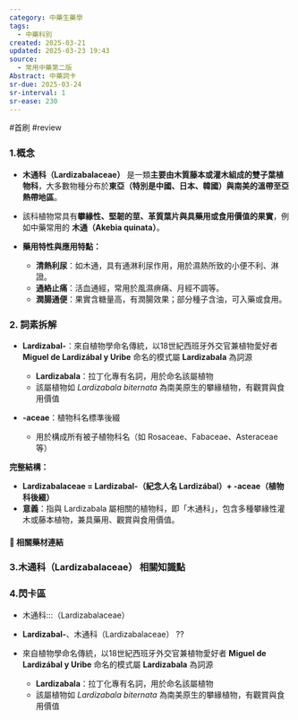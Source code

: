 ```yaml
---
category: 中藥生藥學
tags:
  - 中藥科別
created: 2025-03-21
updated: 2025-03-23 19:43
source:
  - 常用中藥第二版
Abstract: 中藥詞卡
sr-due: 2025-03-24
sr-interval: 1
sr-ease: 230
---
```

#首刷 #review
### 1.概念
- **木通科（Lardizabalaceae）** 是一類**主要由木質藤本或灌木組成的雙子葉植物科**，大多數物種分布於**東亞（特別是中國、日本、韓國）與南美的溫帶至亞熱帶地區**。  
- 該科植物常具有**攀緣性、堅韌的莖、革質葉片與具藥用或食用價值的果實**，例如中藥常用的 **木通（Akebia quinata）**。  

- **藥用特性與應用特點：**  
  - **清熱利尿**：如木通，具有通淋利尿作用，用於濕熱所致的小便不利、淋證。  
  - **通絡止痛**：活血通經，常用於風濕痹痛、月經不調等。  
  - **潤腸通便**：果實含糖量高，有潤腸效果；部分種子含油，可入藥或食用。  

### 2. 詞素拆解

- **Lardizabal-**：來自植物學命名傳統，以18世紀西班牙外交官兼植物愛好者 **Miguel de Lardizábal y Uribe** 命名的模式屬 **Lardizabala** 為詞源  
  - **Lardizabala**：拉丁化專有名詞，用於命名該屬植物
  - 該屬植物如 *Lardizabala biternata* 為南美原生的攀緣植物，有觀賞與食用價值

- **-aceae**：植物科名標準後綴  
  - 用於構成所有被子植物科名（如 Rosaceae、Fabaceae、Asteraceae 等）



**完整結構：**  
- **Lardizabalaceae = Lardizabal-（紀念人名 Lardizábal）+ -aceae（植物科後綴）**  
- **意義**：指與 Lardizabala 屬相關的植物科，即「木通科」，包含多種攀緣性灌木或藤本植物，兼具藥用、觀賞與食用價值。

#### 📌 相關藥材連結



### 3.木通科（Lardizabalaceae） 相關知識點




### 4.閃卡區


- 木通科:::（Lardizabalaceae）


- **Lardizabal-**、木通科（Lardizabalaceae）
  ??
- 來自植物學命名傳統，以18世紀西班牙外交官兼植物愛好者 **Miguel de Lardizábal y Uribe** 命名的模式屬 **Lardizabala** 為詞源  
  - **Lardizabala**：拉丁化專有名詞，用於命名該屬植物
  - 該屬植物如 *Lardizabala biternata* 為南美原生的攀緣植物，有觀賞與食用價值